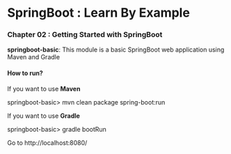 # SpringBoot : Learn By Example


### Chapter 02 : Getting Started with SpringBoot

**springboot-basic**: This module is a basic SpringBoot web application using Maven and Gradle

#### How to run?

If you want to use **Maven** 

springboot-basic> mvn clean package spring-boot:run

If you want to use **Gradle**

springboot-basic> gradle bootRun


Go to http://localhost:8080/